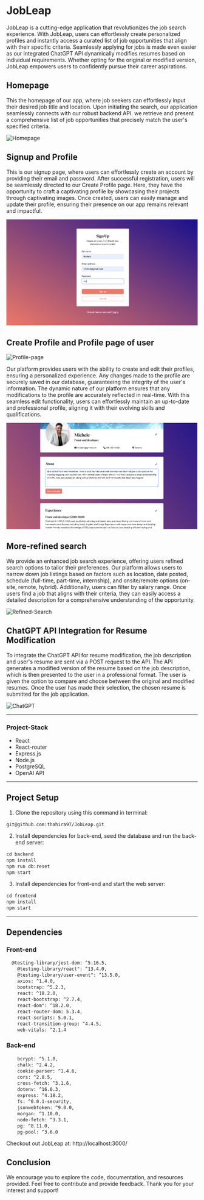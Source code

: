 # JobLeap

JobLeap is a cutting-edge application that revolutionizes the job search experience. With JobLeap, users can effortlessly create personalized profiles and instantly access a curated list of job opportunities that align with their specific criteria. Seamlessly applying for jobs is made even easier as our integrated ChatGPT API dynamically modifies resumes based on individual requirements. Whether opting for the original or modified version, JobLeap empowers users to confidently pursue their career aspirations.

## Homepage

This the homepage of our app, where job seekers can effortlessly input their desired job title and location. Upon initiating the search, our application seamlessly connects with our robust backend API. we retrieve and present a comprehensive list of job opportunities that precisely match the user's specified criteria.

![Homepage](./docs/Homepage.gif)

## Signup and Profile

This is our signup page, where users can effortlessly create an account by providing their email and password. After successful registration, users will be seamlessly directed to our Create Profile page. Here, they have the opportunity to craft a captivating profile by showcasing their projects through captivating images. Once created, users can easily manage and update their profile, ensuring their presence on our app remains relevant and impactful.

![Signup-page](./docs/Signup-page.png)

## Create Profile and Profile page of user

![Profile-page](./docs/Profile.gif)

Our platform provides users with the ability to create and edit their profiles, ensuring a personalized experience. Any changes made to the profile are securely saved in our database, guaranteeing the integrity of the user's information. The dynamic nature of our platform ensures that any modifications to the profile are accurately reflected in real-time. With this seamless edit functionality, users can effortlessly maintain an up-to-date and professional profile, aligning it with their evolving skills and qualifications. 

![Edit](./docs/Edit-profile.png)


## More-refined search

We provide an enhanced job search experience, offering users refined search options to tailor their preferences. Our platform allows users to narrow down job listings based on factors such as location, date posted, schedule (full-time, part-time, internship), and onsite/remote options (on-site, remote, hybrid). Additionally, users can filter by salary range. Once users find a job that aligns with their criteria, they can easily access a detailed description for a comprehensive understanding of the opportunity. 

![Refined-Search](./docs/Filtered-search.gif)

## ChatGPT API Integration for Resume Modification

To integrate the ChatGPT API for resume modification, the job description and user's resume are sent via a POST request to the API. The API generates a modified version of the resume based on the job description, which is then presented to the user in a professional format. The user is given the option to compare and choose between the original and modified resumes. Once the user has made their selection, the chosen resume is submitted for the job application. 

![ChatGPT](./docs/ChatGPT.gif)

---

### Project-Stack

- React
- React-router
- Express.js
- Node.js
- PostgreSQL
- OpenAI API

---

## Project Setup

1. Clone the repository using this command in terminal: 

```
git@github.com:thahira97/JobLeap.git
```

2. Install dependencies for back-end, seed the database and run the back-end server:

```
cd backend
npm install
npm run db:reset
npm start
```
3. Install dependencies for front-end and start the web server:

```
cd frontend
npm install
npm start
```
---
## Dependencies

### Front-end

```
  @testing-library/jest-dom: ^5.16.5,
    @testing-library/react": ^13.4.0,
    @testing-library/user-event": ^13.5.0,
    axios: ^1.4.0,
    bootstrap: ^5.2.3,
    react: ^18.2.0,
    react-bootstrap: ^2.7.4,
    react-dom": ^18.2.0,
    react-router-dom: 5.3.4,
    react-scripts: 5.0.1,
    react-transition-group: ^4.4.5,
    web-vitals: ^2.1.4
```

### Back-end

```
    bcrypt: ^5.1.0,
    chalk: ^2.4.2,
    cookie-parser: ^1.4.6,
    cors: ^2.8.5,
    cross-fetch: ^3.1.6,
    dotenv: ^16.0.3,
    express: ^4.18.2,
    fs: ^0.0.1-security,
    jsonwebtoken: ^9.0.0,
    morgan: ^1.10.0,
    node-fetch: ^3.3.1,
    pg: ^8.11.0,
    pg-pool: ^3.6.0
```
Checkout out JobLeap at: http://localhost:3000/ 

## Conclusion

We encourage you to explore the code, documentation, and resources provided. Feel free to contribute and provide feedback. Thank you for your interest and support!
